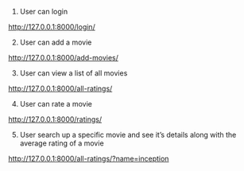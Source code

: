 1. User can login

http://127.0.0.1:8000/login/

2. User can add a movie

http://127.0.0.1:8000/add-movies/

3. User can view a list of all movies

http://127.0.0.1:8000/all-ratings/

4. User can rate a movie

http://127.0.0.1:8000/ratings/


5. User search up a specific movie and see it’s details along with the average rating of a movie

http://127.0.0.1:8000/all-ratings/?name=inception